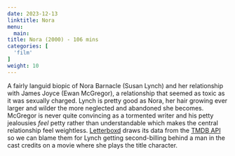 ```yaml
---
date: 2023-12-13
linktitle: Nora
menu:
  main:
title: Nora (2000) - 106 mins
categories: [
  'film'
]
weight: 10
---
```


A fairly languid biopic of Nora Barnacle (Susan Lynch) and her relationship with James Joyce (Ewan McGregor), a relationship that seemed as toxic as it was sexually charged. Lynch is pretty good as Nora, her hair growing ever larger and wilder the more neglected and abandoned she becomes. McGregor is never quite convincing as a tormented writer and his petty jealousies *feel* petty rather than understandable which makes the central relationship feel weightless. [Letterboxd](https://letterboxd.com/film/nora/) draws its data from the [TMDB API](https://www.themoviedb.org/movie/41165-nora) so we can blame them for Lynch getting second-billing behind a man in the cast credits on a movie where she plays the title character.

